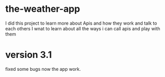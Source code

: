 # the-weather-app
I did this project to learn more about Apis and how they work and talk to each others
I wnat to learn about all the ways i can call apis and play with them 
# version 3.1
fixed some bugs now the app work.
